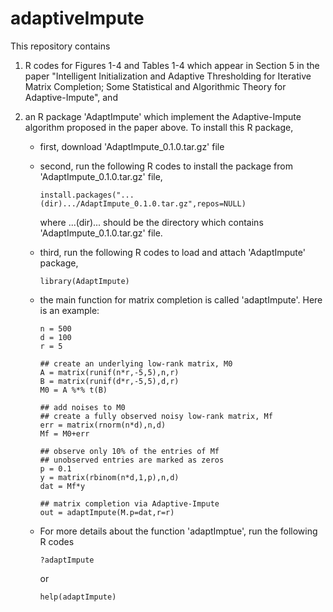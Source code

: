 # adaptiveImpute

This repository contains 

1) R codes for Figures 1-4 and Tables 1-4 which appear in Section 5 in the paper "Intelligent Initialization and Adaptive Thresholding for Iterative Matrix Completion; Some Statistical and Algorithmic Theory for Adaptive-Impute", and

2) an R package 'AdaptImpute' which implement the Adaptive-Impute algorithm proposed in the paper above. To install this R package, 

    - first, download 'AdaptImpute_0.1.0.tar.gz' file
    - second, run the following R codes to install the package from 'AdaptImpute_0.1.0.tar.gz' file,
    
          install.packages("...(dir).../AdaptImpute_0.1.0.tar.gz",repos=NULL)
          
      where ...(dir)... should be the directory which contains 'AdaptImpute_0.1.0.tar.gz' file.
    - third, run the following R codes to load and attach 'AdaptImpute' package,
    
          library(AdaptImpute)
          
    - the main function for matrix completion is called 'adaptImpute'. Here is an example: 
    
          n = 500
          d = 100
          r = 5
          
          ## create an underlying low-rank matrix, M0
          A = matrix(runif(n*r,-5,5),n,r)
          B = matrix(runif(d*r,-5,5),d,r)
          M0 = A %*% t(B)
          
          ## add noises to M0
          ## create a fully observed noisy low-rank matrix, Mf
          err = matrix(rnorm(n*d),n,d)
          Mf = M0+err
          
          ## observe only 10% of the entries of Mf
          ## unobserved entries are marked as zeros
          p = 0.1
          y = matrix(rbinom(n*d,1,p),n,d)
          dat = Mf*y
          
          ## matrix completion via Adaptive-Impute
          out = adaptImpute(M.p=dat,r=r)

    - For more details about the function 'adaptImptue', run the following R codes
    
          ?adaptImpute
      or
    
          help(adaptImpute)
